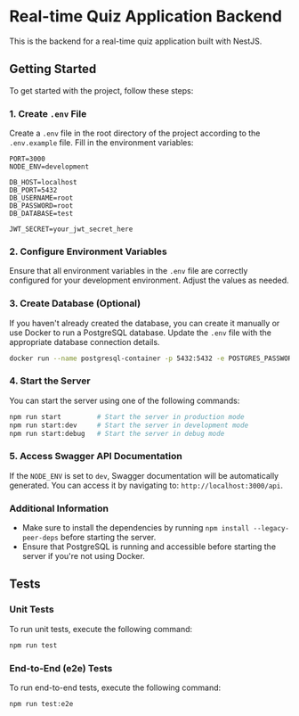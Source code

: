 # Real-time Quiz Application Backend

This is the backend for a real-time quiz application built with NestJS.

## Getting Started

To get started with the project, follow these steps:

### 1. Create `.env` File

Create a `.env` file in the root directory of the project according to the `.env.example` file. Fill in the environment variables:

```dotenv
PORT=3000
NODE_ENV=development

DB_HOST=localhost
DB_PORT=5432
DB_USERNAME=root
DB_PASSWORD=root
DB_DATABASE=test

JWT_SECRET=your_jwt_secret_here
```

### 2. Configure Environment Variables
Ensure that all environment variables in the `.env` file are correctly configured for your development environment. Adjust the values as needed.

### 3. Create Database (Optional)
If you haven't already created the database, you can create it manually or use Docker to run a PostgreSQL database. Update the `.env` file with the appropriate database connection details.

```bash
docker run --name postgresql-container -p 5432:5432 -e POSTGRES_PASSWORD=root -e POSTGRES_USER=root -e POSTGRES_DB=test -d postgres
```

### 4. Start the Server
You can start the server using one of the following commands:

```bash
npm run start         # Start the server in production mode
npm run start:dev     # Start the server in development mode
npm run start:debug   # Start the server in debug mode
```

### 5. Access Swagger API Documentation
If the `NODE_ENV` is set to `dev`, Swagger documentation will be automatically generated. You can access it by navigating to: `http://localhost:3000/api`.


### Additional Information
- Make sure to install the dependencies by running `npm install --legacy-peer-deps` before starting the server.
- Ensure that PostgreSQL is running and accessible before starting the server if you're not using Docker.


## Tests

### Unit Tests

To run unit tests, execute the following command:

```bash
npm run test
```

### End-to-End (e2e) Tests
To run end-to-end tests, execute the following command:
```bash
npm run test:e2e
```
